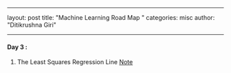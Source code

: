 
---
layout: post
title: "Machine Learning Road Map "
categories: misc
author: "Ditikrushna Giri"

--- 

#### Day 3 : 
1. The Least Squares Regression Line [Note](https://saylordotorg.github.io/text_introductory-statistics/s14-04-the-least-squares-regression-l.html)
